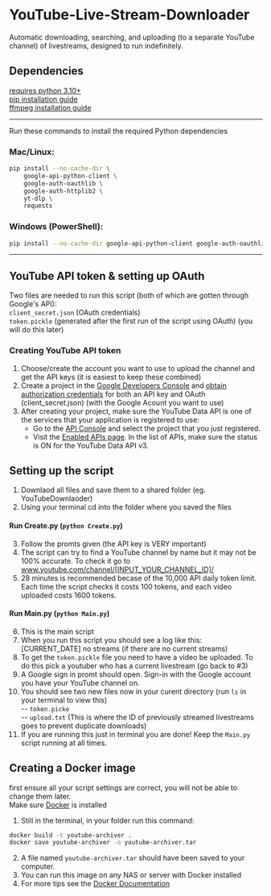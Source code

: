 # YouTube-Live-Stream-Downloader
Automatic downloading, searching, and uploading (to a separate YouTube channel) of livestreams, designed to run indefinitely.
## Dependencies
[requires python 3.10+](https://wiki.python.org/moin/BeginnersGuide/Download)  
[pip installation guide](https://pip.pypa.io/en/stable/installation/)  
[ffmpeg installation guide](https://ffmpeg.org/download.html)  
___
Run these commands to install the required Python dependencies
### Mac/Linux:
```bash
pip install --no-cache-dir \
    google-api-python-client \
    google-auth-oauthlib \
    google-auth-httplib2 \
    yt-dlp \
    requests
```
### Windows (PowerShell):
```bash
pip install --no-cache-dir google-api-python-client google-auth-oauthlib google-auth-httplib2 yt-dlp requests
```
___
## YouTube API token & setting up OAuth
Two files are needed to run this script (both of which are gotten through Google's API):  
`client_secret.json` (OAuth credentials)  
`token.pickle` (generated after the first run of the script using OAuth) (you will do this later)  
### Creating YouTube API token
1. Choose/create the account you want to use to upload the channel and get the API keys (it is easiest to keep these combined)
2. Create a project in the [Google Developers Console](https://console.cloud.google.com/apis/dashboard) and [obtain authorization credentials](https://developers.google.com/youtube/registering_an_application) for both an API key and OAuth (client_secret.json) (with the Google Acount you want to use)
3. After creating your project, make sure the YouTube Data API is one of the services that your application is registered to use:  
    - Go to the [API Console](https://console.cloud.google.com/) and select the project that you just registered.  
    - Visit the [Enabled APIs page](https://console.cloud.google.com/apis/enabled). In the list of APIs, make sure the status is ON for the YouTube Data API v3.
## Setting up the script
1. Downlaod all files and save them to a shared folder (eg. YouTubeDownlaoder)
2. Using your terminal cd into the folder where you saved the files
#### Run Create.py (`python Create.py`)
3. Follow the promts given (the API key is VERY important)
4. The script can try to find a YouTube channel by name but it may not be 100% accurate. To check it go to www.youtube.com/channel/[INPUT_YOUR_CHANNEL_ID]/
5. 28 minutes is recommended becase of the 10,000 API daily token limit. Each time the script checks it costs 100 tokens, and each video uploaded costs 1600 tokens.
#### Run Main.py (`python Main.py`)
6. This is the main script
7. When you run this script you should see a log like this: [CURRENT_DATE] no streams (if there are no current streams)
8. To get the `token.pickle` file you need to have a video be uploaded. To do this pick a youtuber who has a current livestream (go back to #3)
9. A Google sign in promt should open. Sign-in with the Google account you have your YouTube channel on.
10. You should see two new files now in your curent directory (run `ls` in your terminal to view this)  
    -- `token.picke`  
    -- `upload.txt` (This is where the ID of previously streamed livestreams goes to prevent duplicate downloads)  
11. If you are running this just in terminal you are done! Keep the `Main.py` script running at all times.
## Creating a Docker image
first ensure all your script settings are correct, you will not be able to change them later.  
Make sure [Docker](https://docs.docker.com/desktop/) is installed 
1. Still in the terminal, in your folder run this command:
```bash
docker build -t youtube-archiver .
docker save youtube-archiver -o youtube-archiver.tar    
   ```
2. A file named `youtube-archiver.tar` should have been saved to your computer.
3. You can run this image on any NAS or server with Docker installed
4. For more tips see the [Docker Documentation](https://docs.docker.com/)
